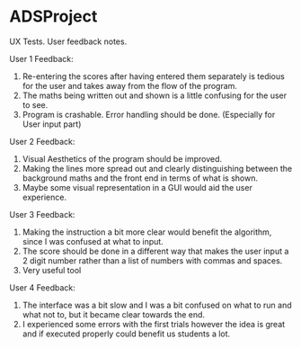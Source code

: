 # ADSProject

UX Tests. User feedback notes.

User 1 Feedback:
1. Re-entering the scores after having entered them separately is tedious for the user and takes away from the flow of the program.
2. The maths being written out and shown is a little confusing for the user to see. 
3. Program is crashable. Error handling should be done. (Especially for User input part)

User 2 Feedback:
1. Visual Aesthetics of the program should be improved.
2. Making the lines more spread out and clearly distinguishing between the background maths and the front end in terms of what is shown. 
3. Maybe some visual representation in a GUI would aid the user experience.

User 3 Feedback:
1. Making the instruction a bit more clear would benefit the algorithm, since I was confused at what to input.
2. The score should be done in a different way that makes the user input a 2 digit number rather than a list of numbers with commas and spaces.
3. Very useful tool

User 4 Feedback:
1. The interface was a bit slow and I was a bit confused on what to run and what not to, but it became clear towards the end.
2. I experienced some errors with the first trials however the idea is great and if executed properly could benefit us students a lot.
